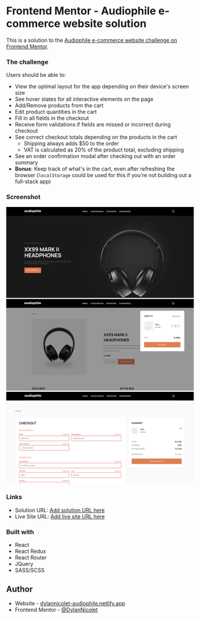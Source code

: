 # Frontend Mentor - Audiophile e-commerce website solution

This is a solution to the [Audiophile e-commerce website challenge on Frontend Mentor](https://www.frontendmentor.io/challenges/audiophile-ecommerce-website-C8cuSd_wx).

### The challenge

Users should be able to:

- View the optimal layout for the app depending on their device's screen size
- See hover states for all interactive elements on the page
- Add/Remove products from the cart
- Edit product quantities in the cart
- Fill in all fields in the checkout
- Receive form validations if fields are missed or incorrect during checkout
- See correct checkout totals depending on the products in the cart
  - Shipping always adds $50 to the order
  - VAT is calculated as 20% of the product total, excluding shipping
- See an order confirmation modal after checking out with an order summary
- **Bonus**: Keep track of what's in the cart, even after refreshing the browser (`localStorage` could be used for this if you're not building out a full-stack app)

### Screenshot

![](README-img.png)
![](README-img2.png)
![](README-img3.png)

### Links

- Solution URL: [Add solution URL here](https://github.com/DylanNicolet/audiophile_website_frontendmentor.io)
- Live Site URL: [Add live site URL here](https://dylannicolet-audiophile.netlify.app/)

### Built with

- React
- React Redux
- React Router
- JQuery
- SASS/SCSS

## Author

- Website - [dylannicolet-audiophile.netlify.app](https://dylannicolet-audiophile.netlify.app/)
- Frontend Mentor - [@DylanNicolet](https://www.frontendmentor.io/profile/DylanNicolet)
